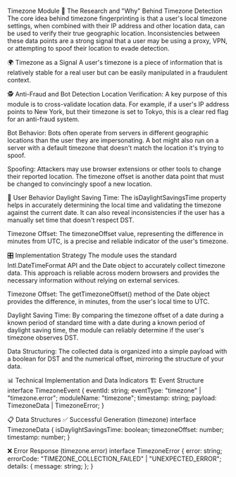 Timezone Module
🔬 The Research and "Why" Behind Timezone Detection
The core idea behind timezone fingerprinting is that a user's local timezone settings, when combined with their IP address and other location data, can be used to verify their true geographic location. Inconsistencies between these data points are a strong signal that a user may be using a proxy, VPN, or attempting to spoof their location to evade detection.

🌍 Timezone as a Signal
A user's timezone is a piece of information that is relatively stable for a real user but can be easily manipulated in a fraudulent context.

🕵️ Anti-Fraud and Bot Detection
Location Verification: A key purpose of this module is to cross-validate location data. For example, if a user's IP address points to New York, but their timezone is set to Tokyo, this is a clear red flag for an anti-fraud system.

Bot Behavior: Bots often operate from servers in different geographic locations than the user they are impersonating. A bot might also run on a server with a default timezone that doesn't match the location it's trying to spoof.

Spoofing: Attackers may use browser extensions or other tools to change their reported location. The timezone offset is another data point that must be changed to convincingly spoof a new location.

👥 User Behavior
Daylight Saving Time: The isDaylightSavingsTime property helps in accurately determining the local time and validating the timezone against the current date. It can also reveal inconsistencies if the user has a manually set time that doesn't respect DST.

Timezone Offset: The timezoneOffset value, representing the difference in minutes from UTC, is a precise and reliable indicator of the user's timezone.

🎛️ Implementation Strategy
The module uses the standard Intl.DateTimeFormat API and the Date object to accurately collect timezone data. This approach is reliable across modern browsers and provides the necessary information without relying on external services.

Timezone Offset: The getTimezoneOffset() method of the Date object provides the difference, in minutes, from the user's local time to UTC.

Daylight Saving Time: By comparing the timezone offset of a date during a known period of standard time with a date during a known period of daylight saving time, the module can reliably determine if the user's timezone observes DST.

Data Structuring: The collected data is organized into a simple payload with a boolean for DST and the numerical offset, mirroring the structure of your data.

📊 Technical Implementation and Data Indicators
🏗️ Event Structure
interface TimezoneEvent {
eventId: string;
eventType: "timezone" | "timezone.error";
moduleName: "timezone";
timestamp: string;
payload: TimezoneData | TimezoneError;
}

📋 Data Structures
✅ Successful Generation (timezone)
interface TimezoneData {
isDaylightSavingsTime: boolean;
timezoneOffset: number;
timestamp: number;
}

❌ Error Response (timezone.error)
interface TimezoneError {
error: string;
errorCode: "TIMEZONE_COLLECTION_FAILED" | "UNEXPECTED_ERROR";
details: {
message: string;
};
}
